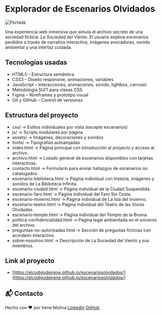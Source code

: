 # Explorador de Escenarios Olvidados
![Portada](https://github.com/user-attachments/assets/796dc003-f608-4feb-abea-9ff37904118f)

Una experiencia web inmersiva que simula el archivo secreto de una sociedad ficticia: *La Sociedad del Viento*. El usuario explora escenarios perdidos a través de narrativa interactiva, imágenes evocadoras, sonido ambiental y una interfaz cuidada.

## Tecnologías usadas

- HTML5 – Estructura semántica
- CSS3 – Diseño responsive, animaciones, variables
- JavaScript – Interacciones, animaciones, sonido, lightbox, carrusel
- Metodología SUIT para clases CSS
- Figma – Wireframes y prototipo visual
- Git y GitHub – Control de versiones

## Estructura del proyecto
- css/ → Estilos individuales por vista (excepto escenarios) 
- js/ → Scripts modulares por página 
- assets/ → Imágenes, decoraciones y sonidos 
- fonts/ → Tipografías autoalojadas 
- index.html → Página principal con introducción al proyecto y acceso al archivo.
- archivo.html → Listado general de escenarios disponibles con tarjetas interactivas.
- contacto.html → Formulario para enviar hallazgos de escenarios no catalogados.
- escenario-biblioteca.html → Página individual con historia, imágenes y sonidos de La Biblioteca Infinita.
- escenario-ciudad.html → Página individual de la Ciudad Suspendida.
- escenario-faro.html →	Página individual del Faro Sin Costa.
- escenario-invierno.html → Página individual de La Isla del Invierno.
- escenario-teatro.html → Página individual del Teatro de las Voces Olvidadas.
- escenario-templo.html → Página individual del Templo de la Bruma.
- politica-confidencialidad.html → Página legal ambientada en el universo del archivo.
- preguntas-no-autorizadas.html → Sección de preguntas ficticias con acordeón interactivo.
- sobre-nosotros.html →	Descripción de La Sociedad del Viento y sus miembros.

## Link al proyecto

- [https://elcodigodeirene.github.io/escenariosolvidados/] (https://elcodigodeirene.github.io/escenariosolvidados/)


## 📬 Contacto

Hecho con ❤️ por Irene Molina
[LinkedIn](https://www.linkedin.com/in/irenemolinaholgado/)
[GitHub](https://github.com/Elcodigodeirene)
